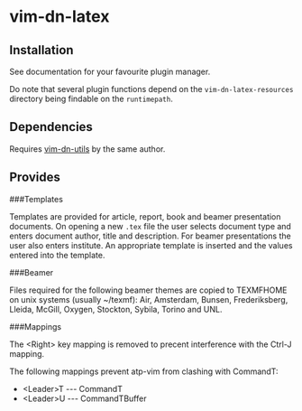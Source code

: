 vim-dn-latex
============

Installation
------------

See documentation for your favourite plugin manager.

Do note that several plugin functions depend on the `vim-dn-latex-resources` directory being findable on the `runtimepath`.

Dependencies
------------

Requires [vim-dn-utils](https://github.com/dnebauer/vim-dn-utils) by the same author.

Provides
--------

###Templates

Templates are provided for article, report, book and beamer presentation documents. On opening a new `.tex` file the user selects document type and enters document author, title and description. For beamer presentations the user also enters institute. An appropriate template is inserted and the values entered into the template.

###Beamer

Files required for the following beamer themes are copied to TEXMFHOME on unix systems (usually ~/texmf): Air, Amsterdam, Bunsen, Frederiksberg, Lleida, McGill, Oxygen, Stockton, Sybila, Torino and UNL.

###Mappings

The \<Right\> key mapping is removed to precent interference with the Ctrl-J mapping.

The following mappings prevent atp-vim from clashing with CommandT:

*   \<Leader\>T --- CommandT
*   \<Leader\>U --- CommandTBuffer
